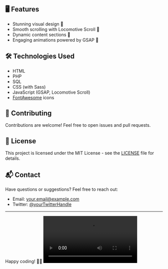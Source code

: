 
## 🖥️ Features

- Stunning visual design 🎨
- Smooth scrolling with Locomotive Scroll 🔄
- Dynamic content sections 📜
- Engaging animations powered by GSAP 🌟

## 🛠️ Technologies Used

- HTML
- PHP
- SQL
- CSS (with Sass)
- JavaScript (GSAP, Locomotive Scroll)
- [FontAwesome](https://fontawesome.com/) icons


## 🤝 Contributing

Contributions are welcome! Feel free to open issues and pull requests.

## 📝 License

This project is licensed under the MIT License - see the [LICENSE](LICENSE) file for details.

## 📬 Contact

Have questions or suggestions? Feel free to reach out:
- Email: your.email@example.com
- Twitter: [@yourTwitterHandle](https://twitter.com/yourTwitterHandle)

---

Happy coding! 🚀✨
![Website Demo](https://i.gifer.com/PT7a.mp4)
```

